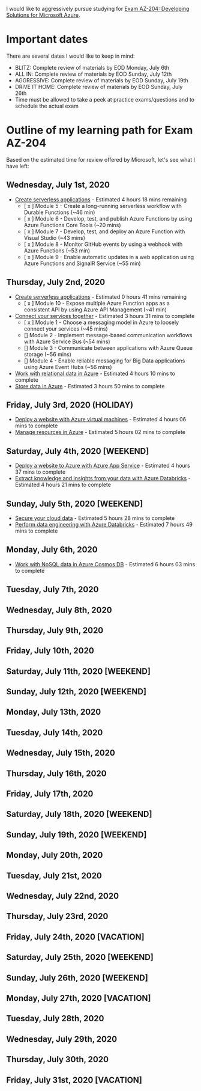 I would like to aggressively pursue studying for [Exam AZ-204: Developing Solutions for Microsoft Azure](https://docs.microsoft.com/en-us/learn/certifications/exams/az-204).

# Important dates

There are several dates I would like to keep in mind:

- BLITZ: Complete review of materials by EOD Monday, July 6th
- ALL IN: Complete review of materials by EOD Sunday, July 12th
- AGGRESSIVE: Complete review of materials by EOD Sunday, July 19th
- DRIVE IT HOME: Complete review of materials by EOD Sunday, July 26th
- Time must be allowed to take a peek at practice exams/questions and to schedule the actual exam

# Outline of my learning path for Exam AZ-204

Based on the estimated time for review offered by Microsoft, let's see what I have left:

## Wednesday, July 1st, 2020

- [Create serverless applications](https://docs.microsoft.com/en-us/learn/paths/create-serverless-applications/) - Estimated 4 hours 18 mins remaining
  - [ x ] Module 5 - Create a long-running serverless workflow with Durable Functions (~46 min)
  - [ x ] Module 6 - Develop, test, and publish Azure Functions by using Azure Functions Core Tools (~20 mins)
  - [ x ] Module 7 - Develop, test, and deploy an Azure Function with Visual Studio (~43 mins)
  - [ x ] Module 8 - Monitor GitHub events by using a webhook with Azure Functions (~53 min)
  - [ x ] Module 9 - Enable automatic updates in a web application using Azure Functions and SignalR Service (~55 min)

## Thursday, July 2nd, 2020

- [Create serverless applications](https://docs.microsoft.com/en-us/learn/paths/create-serverless-applications/) - Estimated 0 hours 41 mins remaining
  - [ x ] Module 10 - Expose multiple Azure Function apps as a consistent API by using Azure API Management (~41 min)
- [Connect your services together](https://docs.microsoft.com/en-us/learn/paths/connect-your-services-together/) - Estimated 3 hours 31 mins to complete
  - [ x ] Module 1 - Choose a messaging model in Azure to loosely connect your services (~45 mins)
  - [] Module 2 - Implement message-based communication workflows with Azure Service Bus (~54 mins)
  - [] Module 3 - Communicate between applications with Azure Queue storage (~56 mins)
  - [] Module 4 - Enable reliable messaging for Big Data applications using Azure Event Hubs (~56 mins)
- [Work with relational data in Azure](https://docs.microsoft.com/en-us/learn/paths/work-with-relational-data-in-azure/) - Estimated 4 hours 10 mins to complete
- [Store data in Azure](https://docs.microsoft.com/en-us/learn/paths/store-data-in-azure/) - Estimated 3 hours 50 mins to complete

## Friday, July 3rd, 2020 (HOLIDAY)

- [Deploy a website with Azure virtual machines](https://docs.microsoft.com/en-us/learn/paths/deploy-a-website-with-azure-virtual-machines/) - Estimated 4 hours 06 mins to complete
- [Manage resources in Azure](https://docs.microsoft.com/en-us/learn/paths/manage-resources-in-azure/) - Estimated 5 hours 02 mins to complete

## Saturday, July 4th, 2020 [WEEKEND]

- [Deploy a website to Azure with Azure App Service](https://docs.microsoft.com/en-us/learn/paths/deploy-a-website-with-azure-app-service/) - Estimated 4 hours 37 mins to complete
- [Extract knowledge and insights from your data with Azure Databricks](https://docs.microsoft.com/en-us/learn/paths/data-science/) - Estimated 4 hours 21 mins to complete

## Sunday, July 5th, 2020 [WEEKEND]

- [Secure your cloud data](https://docs.microsoft.com/en-us/learn/paths/secure-your-cloud-data/) - Estimated 5 hours 28 mins to complete
- [Perform data engineering with Azure Databricks](https://docs.microsoft.com/en-us/learn/paths/data-engineering-with-databricks/) - Estimated 7 hours 49 mins to complete

## Monday, July 6th, 2020

- [Work with NoSQL data in Azure Cosmos DB](https://docs.microsoft.com/en-us/learn/paths/work-with-nosql-data-in-azure-cosmos-db/) - Estimated 6 hours 03 mins to complete

## Tuesday, July 7th, 2020

## Wednesday, July 8th, 2020

## Thursday, July 9th, 2020

## Friday, July 10th, 2020

## Saturday, July 11th, 2020 [WEEKEND]

## Sunday, July 12th, 2020 [WEEKEND]

## Monday, July 13th, 2020

## Tuesday, July 14th, 2020

## Wednesday, July 15th, 2020

## Thursday, July 16th, 2020

## Friday, July 17th, 2020

## Saturday, July 18th, 2020 [WEEKEND]

## Sunday, July 19th, 2020 [WEEKEND]

## Monday, July 20th, 2020

## Tuesday, July 21st, 2020

## Wednesday, July 22nd, 2020

## Thursday, July 23rd, 2020

## Friday, July 24th, 2020 [VACATION]

## Saturday, July 25th, 2020 [WEEKEND]

## Sunday, July 26th, 2020 [WEEKEND]

## Monday, July 27th, 2020 [VACATION]

## Tuesday, July 28th, 2020

## Wednesday, July 29th, 2020

## Thursday, July 30th, 2020

## Friday, July 31st, 2020 [VACATION]
